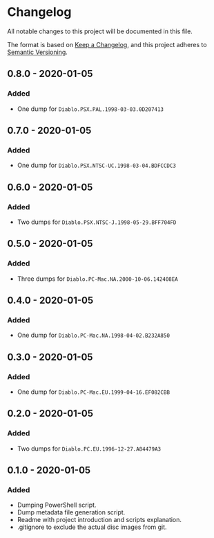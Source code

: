 # Changelog
All notable changes to this project will be documented in this file.

The format is based on [Keep a Changelog](https://keepachangelog.com/en/1.0.0/),
and this project adheres to [Semantic Versioning](https://semver.org/spec/v2.0.0.html).

## 0.8.0 - 2020-01-05
### Added
- One dump for `Diablo.PSX.PAL.1998-03-03.0D207413`

## 0.7.0 - 2020-01-05
### Added
- One dump for `Diablo.PSX.NTSC-UC.1998-03-04.BDFCCDC3`

## 0.6.0 - 2020-01-05
### Added
- Two dumps for `Diablo.PSX.NTSC-J.1998-05-29.BFF704FD`

## 0.5.0 - 2020-01-05
### Added
- Three dumps for `Diablo.PC-Mac.NA.2000-10-06.142408EA`

## 0.4.0 - 2020-01-05
### Added
- One dump for `Diablo.PC-Mac.NA.1998-04-02.B232A850`

## 0.3.0 - 2020-01-05
### Added
- One dump for `Diablo.PC-Mac.EU.1999-04-16.EF082CBB`

## 0.2.0 - 2020-01-05
### Added
- Two dumps for `Diablo.PC.EU.1996-12-27.A84479A3`

## 0.1.0 - 2020-01-05
### Added
- Dumping PowerShell script.
- Dump metadata file generation script.
- Readme with project introduction and scripts explanation.
- .gitignore to exclude the actual disc images from git.
